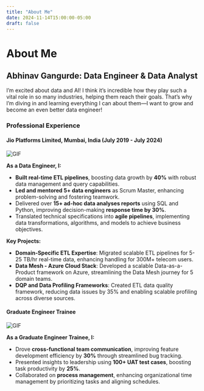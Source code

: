 ```yaml
---
title: "About Me"
date: 2024-11-14T15:00:00-05:00
draft: false
---
```


# About Me

## Abhinav Gangurde: Data Engineer & Data Analyst  
I’m excited about data and AI! I think it’s incredible how they play such a vital role in so many industries, helping them reach their goals. That’s why I’m diving in and learning everything I can about them—I want to grow and become an even better data engineer!

### Professional Experience

#### Jio Platforms Limited, Mumbai, India (July 2019 - July 2024)  
![GIF](https://media1.giphy.com/media/v1.Y2lkPTc5MGI3NjExMjd6cW1xdmh2aGZvYmxjN25saWphMm91MTlmYWdudnA0emVhOWw1NyZlcD12MV9pbnRlcm5hbF9naWZfYnlfaWQmY3Q9Zw/3oKIPEqDGUULpEU0aQ/giphy.gif)

**As a Data Engineer, I:**  
- **Built real-time ETL pipelines**, boosting data growth by **40%** with robust data management and query capabilities.  
- **Led and mentored 5+ data engineers** as Scrum Master, enhancing problem-solving and fostering teamwork.  
- Delivered over **15+ ad-hoc data analyses reports** using SQL and Python, improving decision-making **response time by 30%**.  
- Translated technical specifications into **agile pipelines**, implementing data transformations, algorithms, and models to achieve business objectives.

**Key Projects:**  
- **Domain-Specific ETL Expertise**: Migrated scalable ETL pipelines for 5-25 TB/hr real-time data, enhancing handling for 300M+ telecom users.  
- **Data Mesh - Azure Cloud Stack**: Developed a scalable Data-as-a-Product framework on Azure, streamlining the Data Mesh journey for 5 domain teams.  
- **DQP and Data Profiling Frameworks**: Created ETL data quality framework, reducing data issues by 35% and enabling scalable profiling across diverse sources.

#### Graduate Engineer Trainee  
![GIF](https://media3.giphy.com/media/v1.Y2lkPTc5MGI3NjExY3R5NzNvbXdrMTRkejF6dmN6cmltczE5c3ZpYXl2aGRyZDZwNTZmZyZlcD12MV9pbnRlcm5hbF9naWZfYnlfaWQmY3Q9Zw/l46Cy1rHbQ92uuLXa/giphy.gif)

**As a Graduate Engineer Trainee, I:**  
- Drove **cross-functional team communication**, improving feature development efficiency by **30%** through streamlined bug tracking.  
- Presented insights to leadership using **100+ UAT test cases**, boosting task productivity by **25%**.  
- Collaborated on **process management**, enhancing organizational time management by prioritizing tasks and aligning schedules.